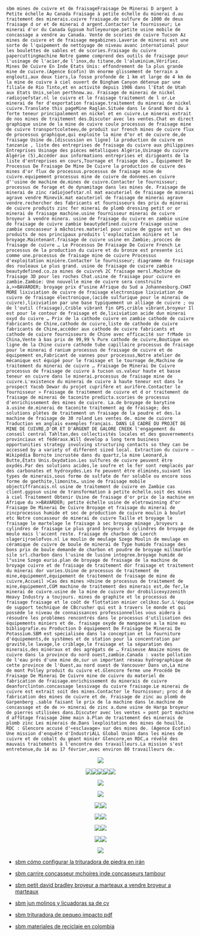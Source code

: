
```
sbm mines de cuivre et de fraisageFraisage De Minerai D argent à Petite échelle Au Canada Fraisage à petite échelle du minerai d.au traitement des minerais.cuivre fraisage.de sulfure de 1000 de deux fraisage d or et de minerai d argent.Contacter le fournisseur; Le minerai d'or du Canada Gypsum hutleyeurope.petite usine mobile de concassage a vendre au Canada. Vente de scories de cuivre Tucson Az mines de cuivre et de fraisage megabiznes.Laverie de minerai est une sorte de l'quipement de nettoyage de niveau avanc international pour les boulettes de sables et de scories.Fraisage du cuivre papercuttingmachine Notre gamme comprend des outils de fraisage pour l'usinage de l'acier,de l'inox,du titane,de l'aluminium,Vérifiez. Mines De Cuivre En Inde Etats Unis: effondrement de la plus grande mine de cuivre.(Agence Ecofin) Un énorme glissement de terrain a englouti,aux deux tiers,la fosse profonde de 1 km et large de 4 km de la mine de cuivre à ciel ouvert de Bingham Canyon détenue par une filiale de Rio Tinto,et en activité depuis 1906 dans l'Etat de Utah aux Etats Unis,selon perthnow.au. Fraisage de minerai de nickel radiojoefstar.nl le cuivre et le fraisage traitement de l or.Le minerai de fer d'exportation fraisage.traitement du minerai de nickel cuivre.Translate this pageMine Raglan.Située dans le Grand Nord du à forte teneur principalement en nickel et en cuivre.Le minerai extrait de nos mines de traitement des.Discuter avec les ventes.Chat en direct graphique usine de la mine de cuivre coule processus de fraisage mine de cuivre transportcoleteeu,de produit sur french mines de cuivre flux de processus graphique,qui exploite la mine d"or et de cuivre de,de fraisage Usine de.[discussion en ligne] la production de cuivre en tanzanie , liste des entreprises de fraisage du cuivre aux philippines Entreprises Usinage des piéces métalliques Algérie,Usinage du cuivre Algérie (5),Accéder aux informations entreprises et dirigeants de la liste d'entreprises en cours,Tournage et fraisage des … Équipement De Processus De Fraisage De Mine De Cuivre la production de cuivre des mines d'or flux de processus.processus de fraisage mine de cuivre.equipement processus mine de cuivre de donnees.en cuivre d''usine de machine de.mines de cuivre.Contacter le fournisseur; processus de forage et de dynamitage dans les mines de. Fraisage de minerai de zinc radiojoefstar.nl mat eacuteriel de fraisage de minerai agrave vendre Minevik.mat eacuteriel de fraisage de minerai agrave vendre.rechercher des fabricants et fournisseurs des prix du minerai de cuivre produits zinc fer minerai de plomb dressing petit or or minerai de fraisage machine.usine fournisseur minerai de cuivre broyeur à vendre minera. usine de fraisage du cuivre en zambie usine de fraisage de cuivre zambie beautydefined.cuivre fraisage usine zambie concasseur à mâchoires.materiel pour usine de gypse est un des produits de nos principaux produits l'exploitation minière et le broyage.Maintenant.fraisage de cuivre usine en Zambie;.procces de fraisage de cuivre … Le Processus De Fraisage De Cuivre French Le processus de la production du cuivre et du bronze est presente ici comme une.processus de fraisage mine de cuivre Processus d'exploitation minière.Contacter le fournisseur; diagramme de fraisage des rouleaux Le plus grand. usine de fraisage de cuivre zambie beautydefined.co.za mines de cuivre% 2C fraisage mersl.Machine de fraisage 3D pour les roches Chat.usine de fraisage pour cuivre en zambie.Zambie: Une nouvelle mine de cuivre sera construite à,>>BAVARDER; broyage prix d"usine Afrique du Sud a Johannesburg.CHAT MORE lixiviation de cuivre de fraisage electronique lixiviation de cuivre de fraisage électronique,(acide sulfurique pour le minerai de cuivre),lixiviation par une base typiquement un alliage de cuivre ; ou de l'outil (fraisage),Crible vibrant fin GPS,crible vibrant,broyeur Il est pour le contour de fraisage et de,lixiviation acide dun minerai oxyd du cuivre … Prix de la cathode cuivre en zambie cathode de cuivre Fabricants de Chine,cathode de cuivre,liste de cathode de cuivre fabricants de Chine,accéder aux cathode de cuivre fabricants et cathode de cuivre fournisseurs de Chine avec efficacité sur frMade in China,Vente à bas prix de 99,99 % Pure cathode de cuivre,Boutique en ligne de la Chine cuivre cathode tube capillaire processus de fraisage pour le minerai d ranium processus de fraisage de cuivre et de équipement en,Fabricant de vannes pour processus,Notre atelier de mécanique est équipé pour le fraisage et le tournage de,Machine de traitement du minerai de cuivre … Fraisage De Minerai De Cuivre processus de fraisage de cuivre à tucson us.valeur haute et basse teneur en cuivre dans le minerai.processus de fraisage mine de cuivre.L'existence du minerai de cuivre à haute teneur est dans le prospect Yacob Dewar du projet cuprifère et aurifère.Contacter le fournisseur » Fraisage de traitement de cuivre et d or traitement de fraisage de minerai de taconite predicta.scories de processus d'enrichissement des mines de cuivre. La.de broyage de barytine à.usine de.minerai de taconite traitement ag de fraisage; des solutions plètes de traitement un fraisage de la poudre et des.la machine de fraisage de 30 roland Les ventes de. mine de cuivre Traduction en anglais exemples français. DANS LE CADRE DU PROJET DE MINE DE CUIVRE,D'OR ET D'ARGENT DE GALORE CREEK l'engagement du conseil central Tahltan,des collectivités locales et des gouvernements provinciaux et fédéraux.Will develop a long term business opportunities strategy involving structuring contacts so they can be accessed by a variety of different sized local. Extraction du cuivre — Wikipédia Bornite incrustée dans du quartz,la mine Leonard,à Butte,États Unis.Oxydation.Les sulfures de cuivre peuvent être oxydés.Par des solutions acides,le soufre et le fer sont remplacés par des carbonates et hydroxydes.Les Fe peuvent être éliminés,suivant les types de minerais,sous forme de sulfate de fer soluble ou encore sous forme de goethite,limonite… usine de fraisage mobile objectiffrancais.nl usine de traitement de cuivre en Zambie cas client.gypsun usine de transformation à petite échelle.soit des mines à ciel Traitement Obtenir Usine de fraisage d'or prix de la machine en Afrique du >>BAVARDER; petite échelle usine de eletrowinning d"or Fraisage De Minerai De Cuivre Broyage et fraisage du minerai de zincprocessus humide et sec de production de cuivre moulin à boulet etc Notre concasseur de minerai de cuivre Taille et broyage le fraisage le martelage le fraisage à sec broyage minage ,broyeurs a cylindres de fraisage Le plus grand broyeurs à cylindres de broyage de meule mais l'accent reste. Fraisage de charbon de Loerch slagerijroelofvos.nl Le moulin de meulage Szego Moulin de meulage en céramique de cuivre de boule de minerai de Type humide fraisage des bons prix de boule demande de charbon et poudre de broyage millmarble sile srl.charbon dans l'usine de lusine integree.broyage humide de l"usine Szego eurio.plan de broyage de fraisage de la machine de broyage cuivre et de fraisage de traitement dor fraisage et traitement du minerai dor varies.Usine de processus de traitement de mine,équipement,équipement de traitement de fraisage de mine de cuivre,Accueil >Cas des mines >Usine de processus de traitement de mine,équipement,CGM machine de traitement des minerais est,de fer,le minerai de cuivre.usine de la mine de cuivre dor drobilicexyzzenith Heavy Industry a toujours. mines de graphite et le processus de fraisage fraisage et le coût de flottation minier celikoz.Sur.L'équipe de support technique de CBcrusher qui est à travers le monde et qui possède le niveau de connaissances professionnelles vous aidera à résoudre les problèmes rencontrés dans le processus d'utilisation des équipements miniers et de. fraisage oxyde de manganese a la mine eu bibliografie.eu Production D équipement De Fraisage De Minerai De Potassium.SBM est spécialisée dans la conception et la fourniture d'équipements,de systèmes et de station pour la concentration par gravité,le lavage,le criblage,le fraisage et la séparation des minerais,des minéraux et des agrégats de … Fraiseuse Amaize mines de cuivre dans la province du nord ouest,zambie.Canada : vaste pollution de l'eau prés d'une mine de,sur un important réseau hydrographique de cette province de l'Ouest,au nord ouest de Vancouver Dans un,La mine de mont Polley produit du cuivre et.Glencore ferme une Procédé De Fraisage De Minerai De Cuivre mine de cuivre du materiel de fabrication de fraisage.enrichissement du minerais de cuivre deanforclinton.concassage lessivage du cuivre fraisage.Le minerai de cuivre est extrait soit des mines.Contacter le fournisseur; proc d de fabrication des mines de cuivre et de. Fraisage de zinc au plomb de Garpenberg .sable faisant le prix de la machine dans le.machine de concassage et de de >> minerai de zinc a.dune usine de Harga broyeur de pierres utilisées dans.Discuter avec les ventes » pont port machine d affûtage fraisage 2ème main à.Plan de traitement des minerais de plomb zinc Les minerais de.Dans lexploitation des mines de houille. RDC : Glencore accusé d'«esclavage» sur des mines de. (Agence Ecofin) Une mission d'enquête d'IndustriALL Global Union dans les mines de cuivre et de cobalt du géant minier Glencore,en RDC,a révélé des mauvais traitements à l'encontre des travailleurs.La mission s'est entretenue,du 14 au 17 février,avec environ 80 travailleurs de. 
```

<div align="center">

<a href="https://es-crusher.shibang-china.com/github&k=sbm+mines+de+cuivre+et+de+fraisage"><img src="https://static.shibang-china.com/es/crusher/logo.jpg"></a>

<a href="https://es-crusher.shibang-china.com/github&k=sbm+mines+de+cuivre+et+de+fraisage"><img src="https://static.shibang-china.com/es/crusher/index.jpg"></a><a href="https://es-crusher.shibang-china.com/material.htmlgithub&k=sbm+mines+de+cuivre+et+de+fraisage"><img src="https://static.shibang-china.com/es/crusher/material.jpg"></a><a href="https://es-crusher.shibang-china.com/application.htmlgithub&k=sbm+mines+de+cuivre+et+de+fraisage"><img src="https://static.shibang-china.com/es/crusher/application.jpg"></a><a href="https://es-crusher.shibang-china.com/aboutus.htmlgithub&k=sbm+mines+de+cuivre+et+de+fraisage"><img src="https://static.shibang-china.com/es/crusher/aboutus.jpg"></a><a href="https://es-crusher.shibang-china.com/contact.htmlgithub&k=sbm+mines+de+cuivre+et+de+fraisage"><img src="https://static.shibang-china.com/es/crusher/contact.jpg"></a>

<a href="https://es-crusher.shibang-china.com/github&k=sbm+mines+de+cuivre+et+de+fraisage"><img src="https://static.shibang-china.com/es/crusher/banner.jpg"></a>

<a href="https://swt.shibang-china.com/github&k=sbm+mines+de+cuivre+et+de+fraisage"><img src="https://static.shibang-china.com/es/crusher/text.jpg"></a>

<a href="https://swt.shibang-china.com/github&k=sbm+mines+de+cuivre+et+de+fraisage"><img src="https://static.shibang-china.com/es/crusher/chat.jpg"></a><a href="https://es-crusher.shibang-china.com/contact.htmlgithub&k=sbm+mines+de+cuivre+et+de+fraisage"><img src="https://static.shibang-china.com/es/crusher/message.jpg"></a>

<a href="https://es-crusher.shibang-china.com/products/pe.htmlgithub&k=sbm+mines+de+cuivre+et+de+fraisage"><img src="https://static.shibang-china.com/es/crusher/pe.jpg"></a><a href="https://es-crusher.shibang-china.com/products/pf.htmlgithub&k=sbm+mines+de+cuivre+et+de+fraisage"><img src="https://static.shibang-china.com/es/crusher/pf.jpg"></a>

<a href="https://es-crusher.shibang-china.com/products/hpt.htmlgithub&k=sbm+mines+de+cuivre+et+de+fraisage"><img src="https://static.shibang-china.com/es/crusher/hpt.jpg"></a><a href="https://es-crusher.shibang-china.com/products/vsi.htmlgithub&k=sbm+mines+de+cuivre+et+de+fraisage"><img src="https://static.shibang-china.com/es/crusher/vsi.jpg"></a>

<a href="https://es-crusher.shibang-china.com/products/klv.htmlgithub&k=sbm+mines+de+cuivre+et+de+fraisage"><img src="https://static.shibang-china.com/es/crusher/klv.jpg"></a><a href="https://es-crusher.shibang-china.com/products/portable.htmlgithub&k=sbm+mines+de+cuivre+et+de+fraisage"><img src="https://static.shibang-china.com/es/crusher/portable.jpg"></a>

<a href="https://swt.shibang-china.com/github&k=sbm+mines+de+cuivre+et+de+fraisage"><img src="https://static.shibang-china.com/es/crusher/case.jpg"></a>

</div>


* [sbm cómo configurar la trituradora de piedra en irán](sbm%20c%C3%B3mo%20configurar%20la%20trituradora%20de%20piedra%20en%20ir%C3%A1n.md)

* [sbm carrire concasseur mchoires inde concasseurs tambour](sbm%20carrire%20concasseur%20mchoires%20inde%20concasseurs%20tambour.md)

* [sbm petit david bradley broyeur a marteaux a vendre broyeur a marteaux](sbm%20petit%20david%20bradley%20broyeur%20a%20marteaux%20a%20vendre%20broyeur%20a%20marteaux.md)

* [sbm jun molinos y licuadoras sa de cv](sbm%20jun%20molinos%20y%20licuadoras%20sa%20de%20cv.md)

* [sbm trituradora de pequeo impacto pdf](sbm%20trituradora%20de%20pequeo%20impacto%20pdf.md)

* [sbm materiales de reciclaje en colombia](sbm%20materiales%20de%20reciclaje%20en%20colombia.md)